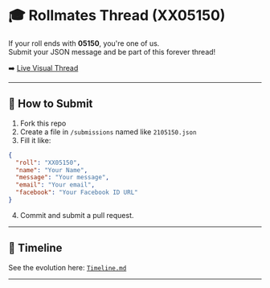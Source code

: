 # 🎓 Rollmates Thread (XX05150)

If your roll ends with **05150**, you're one of us.  
Submit your JSON message and be part of this forever thread!

➡️ [Live Visual Thread](https://shuvodipdassowmik.github.io/XX05150-Thread/)

---

## 🔧 How to Submit

1. Fork this repo  
2. Create a file in `/submissions` named like `2105150.json`  
3. Fill it like:

```json
{
  "roll": "XX05150",
  "name": "Your Name",
  "message": "Your message",
  "email": "Your email",
  "facebook": "Your Facebook ID URL"
}
```

4. Commit and submit a pull request.  

---

## 📅 Timeline
See the evolution here: [`Timeline.md`](./Timeline.md)

---
